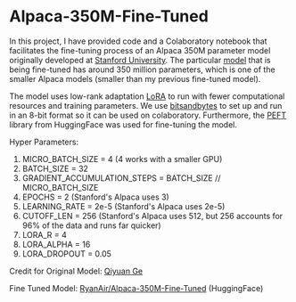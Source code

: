 # Alpaca-350M-Fine-Tuned
In this project, I have provided code and a Colaboratory notebook that facilitates the fine-tuning process of an Alpaca 350M parameter model originally developed at [Stanford University](https://crfm.stanford.edu/2023/03/13/alpaca.html). The particular [model](https://huggingface.co/RootYuan/opt-350m-alpaca) that is being fine-tuned has around 350 million parameters, which is one of the smaller Alpaca models (smaller than my previous fine-tuned model). 

The model uses low-rank adaptation [LoRA](https://huggingface.co/docs/peft/task_guides/token-classification-lora#:~:text=Low%2DRank%20Adaptation%20(LoRA),that%20are%20trained%20and%20updated.) to run with fewer computational resources and training parameters. We use [bitsandbytes](https://huggingface.co/blog/4bit-transformers-bitsandbytes) to set up and run in an 8-bit format so it can be used on colaboratory. Furthermore, the [PEFT](https://huggingface.co/blog/peft) library from HuggingFace was used for fine-tuning the model. 

Hyper Parameters:
1) MICRO_BATCH_SIZE = 4  (4 works with a smaller GPU)
2) BATCH_SIZE = 32
3) GRADIENT_ACCUMULATION_STEPS = BATCH_SIZE // MICRO_BATCH_SIZE
4) EPOCHS = 2  (Stanford's Alpaca uses 3)
5) LEARNING_RATE = 2e-5  (Stanford's Alpaca uses 2e-5)
6) CUTOFF_LEN = 256  (Stanford's Alpaca uses 512, but 256 accounts for 96% of the data and runs far quicker)
7) LORA_R = 4
8) LORA_ALPHA = 16
9) LORA_DROPOUT = 0.05

Credit for Original Model: [Qiyuan Ge](https://huggingface.co/RootYuan)

Fine Tuned Model: [RyanAir/Alpaca-350M-Fine-Tuned](https://huggingface.co/RyanAir/Alpaca-350M-Fine-Tuned) (HuggingFace)

